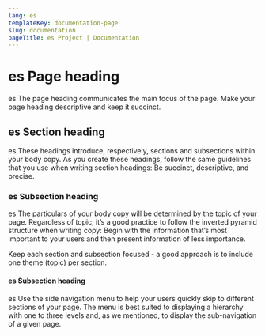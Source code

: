 ```yaml
---
lang: es
templateKey: documentation-page
slug: documentation
pageTitle: es Project | Documentation
---
```


# es Page heading

<p class="usa-intro"> 
es The page heading communicates the main focus of the page. Make your page heading descriptive and keep it succinct.
</p>

## es Section heading

es These headings introduce, respectively, sections and subsections within your body copy. As you create these headings, follow the same guidelines that you use when writing section headings: Be succinct, descriptive, and precise.

### es Subsection heading

es The particulars of your body copy will be determined by the topic of your page. Regardless of topic, it’s a good practice to follow the inverted pyramid structure when writing copy: Begin with the information that’s most important to your users and then present information of less importance.

Keep each section and subsection focused - a good approach is to include one theme (topic) per section.

#### es Subsection heading

es Use the side navigation menu to help your users quickly skip to different sections of your page. The menu is best suited to displaying a hierarchy with one to three levels and, as we mentioned, to display the sub-navigation of a given page.
